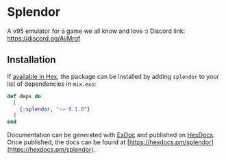 # Splendor

A v95 emulator for a game we all know and love :)
Discord link: https://discord.gg/AjjMrgf

## Installation

If [available in Hex](https://hex.pm/docs/publish), the package can be installed
by adding `splendor` to your list of dependencies in `mix.exs`:

```elixir
def deps do
  [
    {:splendor, "~> 0.1.0"}
  ]
end
```

Documentation can be generated with [ExDoc](https://github.com/elixir-lang/ex_doc)
and published on [HexDocs](https://hexdocs.pm). Once published, the docs can
be found at [https://hexdocs.pm/splendor](https://hexdocs.pm/splendor).

